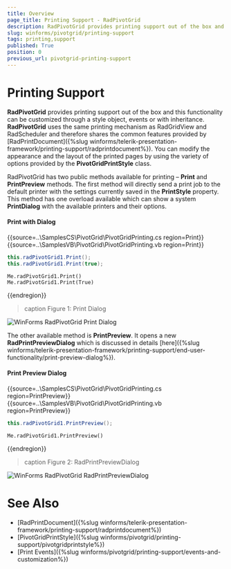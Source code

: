 ```yaml
---
title: Overview
page_title: Printing Support - RadPivotGrid
description: RadPivotGrid provides printing support out of the box and this functionality can be customized through a style object, events or with inheritance.
slug: winforms/pivotgrid/printing-support
tags: printing,support
published: True
position: 0
previous_url: pivotgrid-printing-support
---
```


# Printing Support

**RadPivotGrid** provides printing support out of the box and this functionality can be customized through a style object, events or with inheritance. **RadPivotGrid** uses the same printing mechanism as RadGridView and RadScheduler and therefore shares the common features provided by [RadPrintDocument]({%slug winforms/telerik-presentation-framework/printing-support/radprintdocument%}). You can modify the appearance and the layout of the printed pages by using the variety of options provided by the __PivotGridPrintStyle__ class.

RadPivotGrid has two public methods available for printing – __Print__ and __PrintPreview__ methods. The first method will directly send a print job to the default printer with the settings currently saved in the __PrintStyle__ property. This method has one overload available which can show a system __PrintDialog__ with the available printers and their options.

#### Print with Dialog

{{source=..\SamplesCS\PivotGrid\PivotGridPrinting.cs region=Print}} 
{{source=..\SamplesVB\PivotGrid\PivotGridPrinting.vb region=Print}} 

````C#
this.radPivotGrid1.Print();
this.radPivotGrid1.Print(true);

````
````VB.NET
Me.radPivotGrid1.Print()
Me.radPivotGrid1.Print(True)

````

{{endregion}}

>caption Figure 1: Print Dialog

![WinForms RadPivotGrid Print Dialog](images/pivotgrid-printing-support001.png)

The other available method is __PrintPreview__. It opens a new **RadPrintPreviewDialog** which is discussed in details [here]({%slug winforms/telerik-presentation-framework/printing-support/end-user-functionality/print-preview-dialog%}).

#### Print Preview Dialog

{{source=..\SamplesCS\PivotGrid\PivotGridPrinting.cs region=PrintPreview}} 
{{source=..\SamplesVB\PivotGrid\PivotGridPrinting.vb region=PrintPreview}} 

````C#
this.radPivotGrid1.PrintPreview();

````
````VB.NET
Me.radPivotGrid1.PrintPreview()

````

{{endregion}} 

>caption Figure 2: RadPrintPreviewDialog

![WinForms RadPivotGrid RadPrintPreviewDialog](images/pivotgrid-printing-support002.png)

# See Also

* [RadPrintDocument]({%slug winforms/telerik-presentation-framework/printing-support/radprintdocument%})
* [PivotGridPrintStyle]({%slug winforms/pivotgrid/printing-support/pivotgridprintstyle%})
* [Print Events]({%slug winforms/pivotgrid/printing-support/events-and-customization%})
